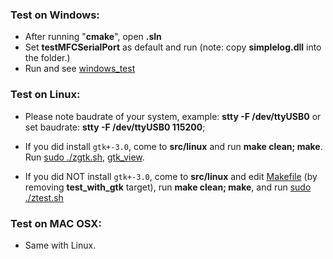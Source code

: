 ### Test on Windows:  
- After running "**cmake**", open **.sln**
- Set **testMFCSerialPort** as default and run (note: copy **simplelog.dll** into the folder.)
- Run and see [windows_test](https://github.com/thuanalg/libserialmodule/blob/main/tests/images/windows_test.png)  

### Test on Linux: 
- Please note baudrate of your system, example: **stty -F /dev/ttyUSB0** or set baudrate: **stty -F /dev/ttyUSB0 115200**;
- If you did install `gtk+-3.0`, come to **src/linux** and run **make clean; make**. Run [sudo ./zgtk.sh](https://github.com/thuanalg/libserialmodule/blob/main/src/linux/zgtk.sh), [gtk_view](https://github.com/thuanalg/libserialmodule/blob/main/tests/images/linux_gtk.png).

- If you did NOT install `gtk+-3.0`, come to **src/linux** and edit [Makefile](https://github.com/thuanalg/libserialmodule/blob/main/src/linux/Makefile) (by removing **test_with_gtk** target), run **make clean; make**, and run [sudo ./ztest.sh](https://github.com/thuanalg/libserialmodule/blob/main/src/linux/ztest.sh)

### Test on MAC OSX:
- Same with Linux.

